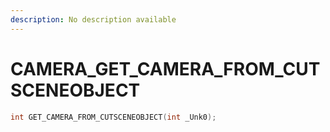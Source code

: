 ```yaml
---
description: No description available 
---
```


# CAMERA\_GET_CAMERA_FROM_CUTSCENEOBJECT

```cpp
int GET_CAMERA_FROM_CUTSCENEOBJECT(int _Unk0);
```